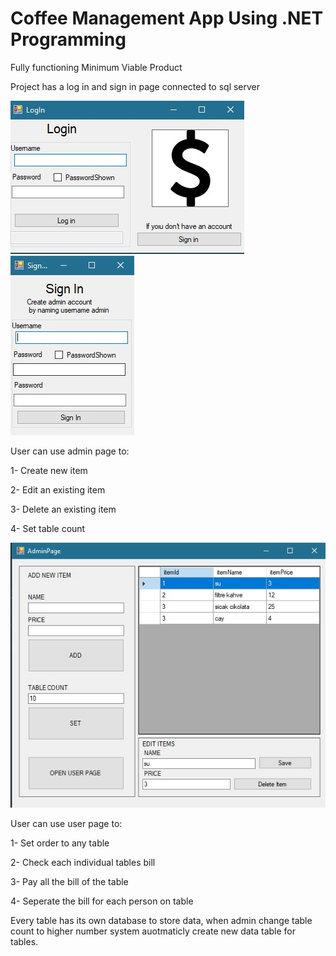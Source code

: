 # Coffee Management App Using .NET Programming

Fully functioning Minimum Viable Product

Project has a log in and sign in page connected to sql server

<img src="img/Login.jpg">
<img src="img/Signin.jpg">

User can use admin page to:

1- Create new item

2- Edit an existing item

3- Delete an existing item

4- Set table count

<img src="img/AdminPage.jpg">

User can use user page to:

1- Set order to any table

2- Check each individual tables bill

3- Pay all the bill of the table

4- Seperate the bill for each person on table

Every table has its own database to store data, when admin change table count to higher number system auotmaticly create new data table for tables.
